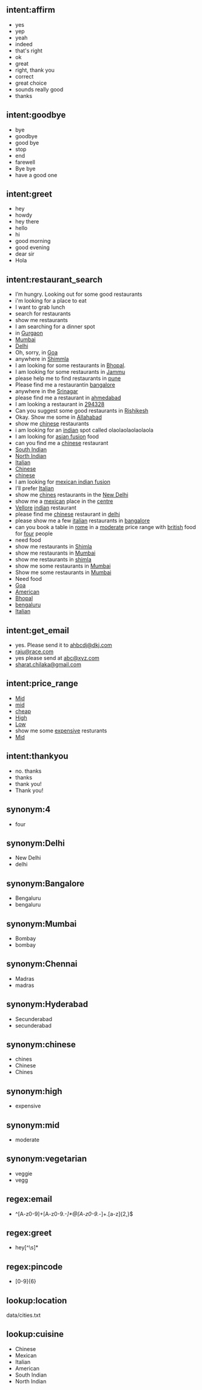 ## intent:affirm
- yes
- yep
- yeah
- indeed
- that's right
- ok
- great
- right, thank you
- correct
- great choice
- sounds really good
- thanks

## intent:goodbye
- bye
- goodbye
- good bye
- stop
- end
- farewell
- Bye bye
- have a good one

## intent:greet
- hey
- howdy
- hey there
- hello
- hi
- good morning
- good evening
- dear sir
- Hola

## intent:restaurant_search
- I’m hungry. Looking out for some good restaurants
- i'm looking for a place to eat
- I want to grab lunch
- search for restaurants
- show me restaurants
- I am searching for a dinner spot
- in [Gurgaon](location)
- [Mumbai](location)
- [Delhi](location)
- Oh, sorry, in [Goa](location)
- anywhere in [Shimmla](location)
- I am looking for some restaurants in [Bhopal](location).
- I am looking for some restaurants in [Jammu](location)
- please help me to find restaurants in [pune](location)
- Please find me a restaurantin [bangalore](location)
- anywhere in the [Srinagar](location)
- please find me a restaurant in [ahmedabad](location)
- I am looking a restaurant in [294328](location)
- Can you suggest some good restaurants in [Rishikesh](location)
- Okay. Show me some in [Allahabad](location)
- show me [chinese](cuisine) restaurants
- i am looking for an [indian](cuisine) spot called olaolaolaolaolaola
- I am looking for [asian fusion](cuisine) food
- can you find me a [chinese](cuisine) restaurant
- [South Indian](cuisine)
- [North Indian](cuisine)
- [Italian](cuisine)
- [Chinese](cuisine)
- [chinese](cuisine)
- I am looking for [mexican indian fusion](cuisine)
- I’ll prefer [Italian](cuisine)
- show me [chines](cuisine:chinese) restaurants in the [New Delhi](location:Delhi)
- show me a [mexican](cuisine) place in the [centre](location)
- [Vellore](location) [indian](cuisine) restaurant
- please find me [chinese](cuisine) restaurant in [delhi](location)
- please show me a few [italian](cuisine) restaurants in [bangalore](location)
- can you book a table in [rome](location) in a [moderate](price:mid) price range with [british](cuisine) food for [four](people:4) people
- need food
- show me restaurants in [Shimla](location)
- show me restaurants in [Mumbai](location)
- show me restaurants in [shimla](location)
- show me some restaurants in [Mumbai](location)
- Show me some restaurants in [Mumbai](location)
- Need food
- [Goa](location)
- [American](cuisine)
- [Bhopal](location)
- [bengaluru](location)
- [Italian](cuisine)

## intent:get_email
- yes. Please send it to [ahbcdj@dkj.com](email)
- [raju@race.com](email)
- yes please send at [abc@xyz.com](email)
- sharat.chilaka@gmail.com

## intent:price_range
- [Mid](price)
- [mid](price)
- [cheap](price)
- [High](price)
- [Low](price)
- show me some [expensive](price:high) resturants
- [Mid](price)

## intent:thankyou
- no. thanks
- thanks
- thank you!
- Thank you!

## synonym:4
- four

## synonym:Delhi
- New Delhi
- delhi

## synonym:Bangalore
- Bengaluru
- bengaluru

## synonym:Mumbai
- Bombay
- bombay

## synonym:Chennai
- Madras
- madras

## synonym:Hyderabad
- Secunderabad
- secunderabad

## synonym:chinese
- chines
- Chinese
- Chines

## synonym:high
- expensive

## synonym:mid
- moderate

## synonym:vegetarian
- veggie
- vegg

## regex:email
- ^[A-z0-9]+[A-z0-9._-]*@[A-z0-9._-]+\.[a-z]{2,}$

## regex:greet
- hey[^\s]*

## regex:pincode
- [0-9]{6}

## lookup:location
  data/cities.txt

## lookup:cuisine
- Chinese
- Mexican
- Italian
- American
- South Indian
- North Indian
